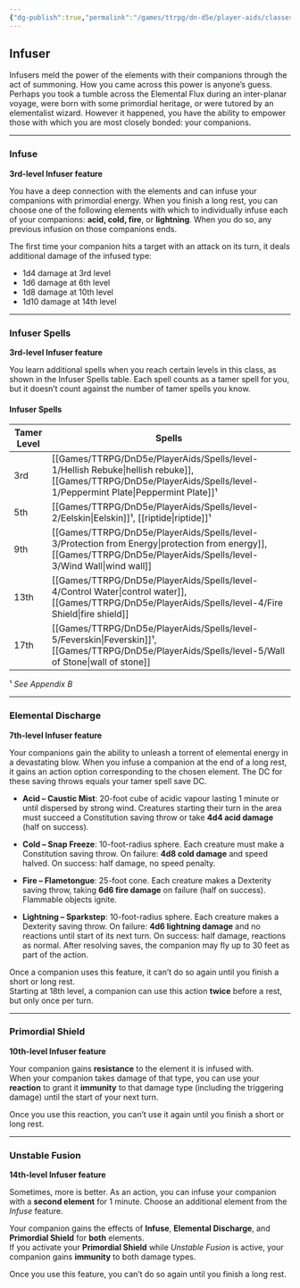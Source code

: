 ```yaml
---
{"dg-publish":true,"permalink":"/games/ttrpg/dn-d5e/player-aids/classes/class-specialisations/tamer-infuser-paradigm/","tags":["Sub-Class","TTRPG/DND/5e"],"noteIcon":""}
---
```



## Infuser

Infusers meld the power of the elements with their companions through the act of summoning. How you came across this power is anyone’s guess. Perhaps you took a tumble across the Elemental Flux during an inter-planar voyage, were born with some primordial heritage, or were tutored by an elementalist wizard. However it happened, you have the ability to empower those with which you are most closely bonded: your companions.

---

### Infuse  
**3rd-level Infuser feature**  

You have a deep connection with the elements and can infuse your companions with primordial energy. When you finish a long rest, you can choose one of the following elements with which to individually infuse each of your companions: **acid, cold, fire**, or **lightning**. When you do so, any previous infusion on those companions ends.

The first time your companion hits a target with an attack on its turn, it deals additional damage of the infused type:

- 1d4 damage at 3rd level  
- 1d6 damage at 6th level  
- 1d8 damage at 10th level  
- 1d10 damage at 14th level  

---

### Infuser Spells  
**3rd-level Infuser feature**  

You learn additional spells when you reach certain levels in this class, as shown in the Infuser Spells table. Each spell counts as a tamer spell for you, but it doesn’t count against the number of tamer spells you know.

#### Infuser Spells

| Tamer Level | Spells                              |
|-------------|-------------------------------------|
| 3rd         | [[Games/TTRPG/DnD5e/PlayerAids/Spells/level-1/Hellish Rebuke\|hellish rebuke]], [[Games/TTRPG/DnD5e/PlayerAids/Spells/level-1/Peppermint Plate\|Peppermint Plate]]¹ |
| 5th         | [[Games/TTRPG/DnD5e/PlayerAids/Spells/level-2/Eelskin\|Eelskin]]¹, [[riptide\|riptide]]¹               |
| 9th         | [[Games/TTRPG/DnD5e/PlayerAids/Spells/level-3/Protection from Energy\|protection from energy]], [[Games/TTRPG/DnD5e/PlayerAids/Spells/level-3/Wind Wall\|wind wall]] |
| 13th        | [[Games/TTRPG/DnD5e/PlayerAids/Spells/level-4/Control Water\|control water]], [[Games/TTRPG/DnD5e/PlayerAids/Spells/level-4/Fire Shield\|fire shield]]      |
| 17th        | [[Games/TTRPG/DnD5e/PlayerAids/Spells/level-5/Feverskin\|Feverskin]]¹, [[Games/TTRPG/DnD5e/PlayerAids/Spells/level-5/Wall of Stone\|wall of stone]]        |

¹ *See Appendix B*

---

### Elemental Discharge  
**7th-level Infuser feature**  

Your companions gain the ability to unleash a torrent of elemental energy in a devastating blow. When you infuse a companion at the end of a long rest, it gains an action option corresponding to the chosen element. The DC for these saving throws equals your tamer spell save DC.

- **Acid – Caustic Mist**: 20-foot cube of acidic vapour lasting 1 minute or until dispersed by strong wind. Creatures starting their turn in the area must succeed a Constitution saving throw or take **4d4 acid damage** (half on success).

- **Cold – Snap Freeze**: 10-foot-radius sphere. Each creature must make a Constitution saving throw. On failure: **4d8 cold damage** and speed halved. On success: half damage, no speed penalty.

- **Fire – Flametongue**: 25-foot cone. Each creature makes a Dexterity saving throw, taking **6d6 fire damage** on failure (half on success). Flammable objects ignite.

- **Lightning – Sparkstep**: 10-foot-radius sphere. Each creature makes a Dexterity saving throw. On failure: **4d6 lightning damage** and no reactions until start of its next turn. On success: half damage, reactions as normal. After resolving saves, the companion may fly up to 30 feet as part of the action.

Once a companion uses this feature, it can’t do so again until you finish a short or long rest.  
Starting at 18th level, a companion can use this action **twice** before a rest, but only once per turn.

---

### Primordial Shield  
**10th-level Infuser feature**  

Your companion gains **resistance** to the element it is infused with.  
When your companion takes damage of that type, you can use your **reaction** to grant it **immunity** to that damage type (including the triggering damage) until the start of your next turn.

Once you use this reaction, you can’t use it again until you finish a short or long rest.

---

### Unstable Fusion  
**14th-level Infuser feature**  

Sometimes, more is better. As an action, you can infuse your companion with a **second element** for 1 minute. Choose an additional element from the *Infuse* feature.

Your companion gains the effects of **Infuse**, **Elemental Discharge**, and **Primordial Shield** for **both** elements.  
If you activate your **Primordial Shield** while *Unstable Fusion* is active, your companion gains **immunity** to both damage types.

Once you use this feature, you can’t do so again until you finish a long rest.


